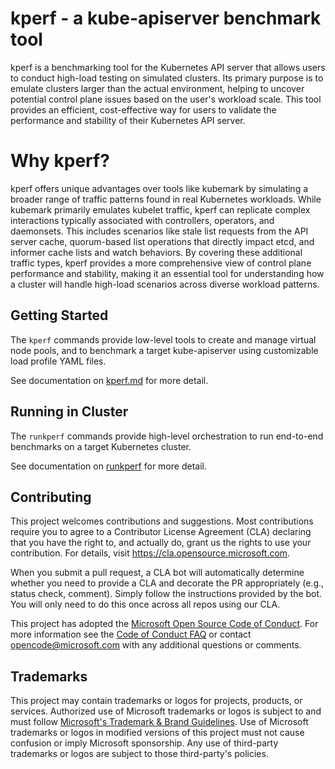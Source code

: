 # kperf - a kube-apiserver benchmark tool

kperf is a benchmarking tool for the Kubernetes API server that allows users to
conduct high-load testing on simulated clusters. Its primary purpose is to emulate
clusters larger than the actual environment, helping to uncover potential control
plane issues based on the user's workload scale. This tool provides an efficient,
cost-effective way for users to validate the performance and stability of their
Kubernetes API server.

# Why kperf?

kperf offers unique advantages over tools like kubemark by simulating a broader
range of traffic patterns found in real Kubernetes workloads. While kubemark
primarily emulates kubelet traffic, kperf can replicate complex interactions
typically associated with controllers, operators, and daemonsets. This includes
scenarios like stale list requests from the API server cache, quorum-based list
operations that directly impact etcd, and informer cache lists and watch behaviors.
By covering these additional traffic types, kperf provides a more comprehensive
view of control plane performance and stability, making it an essential tool for
understanding how a cluster will handle high-load scenarios across diverse workload patterns.

## Getting Started

The `kperf` commands provide low-level tools to create and manage virtual node pools, and to benchmark a target kube-apiserver using customizable load profile YAML files.

See documentation on [kperf.md](/docs/kperf.md) for more detail.

## Running in Cluster

The `runkperf` commands provide high-level orchestration to run end-to-end benchmarks on a target Kubernetes cluster.

See documentation on [runkperf](/docs/runkperf.md) for more detail.

## Contributing

This project welcomes contributions and suggestions.  Most contributions require you to agree to a
Contributor License Agreement (CLA) declaring that you have the right to, and actually do, grant us
the rights to use your contribution. For details, visit https://cla.opensource.microsoft.com.

When you submit a pull request, a CLA bot will automatically determine whether you need to provide
a CLA and decorate the PR appropriately (e.g., status check, comment). Simply follow the instructions
provided by the bot. You will only need to do this once across all repos using our CLA.

This project has adopted the [Microsoft Open Source Code of Conduct](https://opensource.microsoft.com/codeofconduct/).
For more information see the [Code of Conduct FAQ](https://opensource.microsoft.com/codeofconduct/faq/) or
contact [opencode@microsoft.com](mailto:opencode@microsoft.com) with any additional questions or comments.

## Trademarks

This project may contain trademarks or logos for projects, products, or services. Authorized use of Microsoft
trademarks or logos is subject to and must follow
[Microsoft's Trademark & Brand Guidelines](https://www.microsoft.com/en-us/legal/intellectualproperty/trademarks/usage/general).
Use of Microsoft trademarks or logos in modified versions of this project must not cause confusion or imply Microsoft sponsorship.
Any use of third-party trademarks or logos are subject to those third-party's policies.
